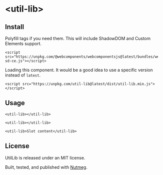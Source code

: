 &lt;util-lib&gt;
====

Install
----

Polyfill tags if you need them. This will include ShadowDOM and Custom Elements support.

```
<script src="https://unpkg.com/@webcomponents/webcomponentsjs@latest/bundles/webcomponents-sd-ce.js"></script>
```

Loading this component. It would be a good idea to use a specific version instead of `latest`.

```
<script src="https://unpkg.com/util-lib@latest/dist/util-lib.min.js"></script>
```

Usage
----

```
<util-lib></util-lib>

<util-lib></util-lib>

<util-lib>Slot content</util-lib>
```



License
----

UtilLib is released under an MIT license.

Built, tested, and published with [Nutmeg](https://nutmeg.tools).
